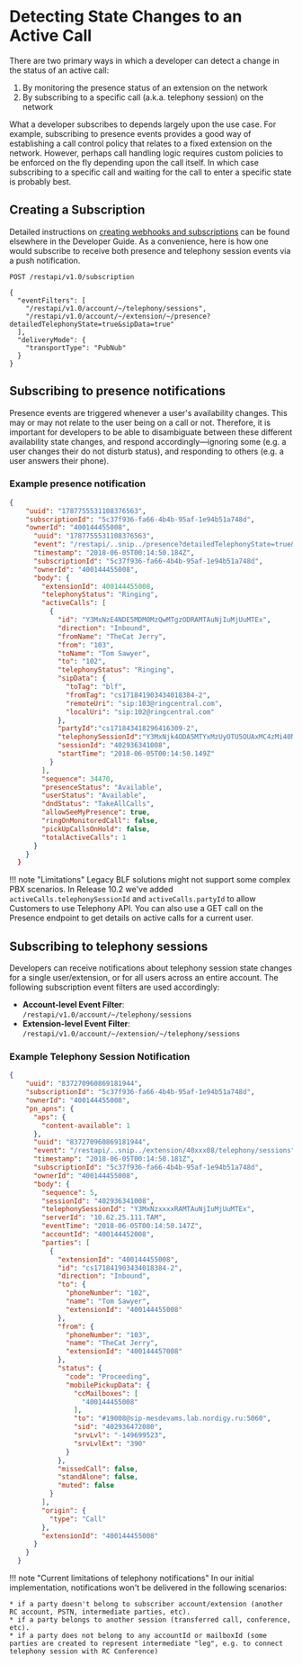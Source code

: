 # Detecting State Changes to an Active Call

There are two primary ways in which a developer can detect a change in the status of an active call:

1. By monitoring the presence status of an extension on the network
2. By subscribing to a specific call (a.k.a. telephony session) on the network

What a developer subscribes to depends largely upon the use case. For example, subscribing to presence events provides a good way of establishing a call control policy that relates to a fixed extension on the network. However, perhaps call handling logic requires custom policies to be enforced on the fly depending upon the call itself. In which case subscribing to a specific call and waiting for the call to enter a specific state is probably best. 

## Creating a Subscription

Detailed instructions on [creating webhooks and subscriptions](../notifications/index.md) can be found elsewhere in the Developer Guide. As a convenience, here is how one would subscribe to receive both presence and telephony session events via a push notification.

```
POST /restapi/v1.0/subscription

{
  "eventFilters": [
    "/restapi/v1.0/account/~/telephony/sessions",
    "/restapi/v1.0/account/~/extension/~/presence?detailedTelephonyState=true&sipData=true"
  ],
  "deliveryMode": {
    "transportType": "PubNub"
  }
}
```

## Subscribing to presence notifications

Presence events are triggered whenever a user's availability changes. This may or may not relate to the user being on a call or not. Therefore, it is important for developers to be able to disambiguate between these different availability state changes, and respond accordingly—ignoring some (e.g. a user changes their do not disturb status), and responding to others (e.g. a user answers their phone). 

### Example presence notification

```json
{
    "uuid": "1787755531108376563",
    "subscriptionId": "5c37f936-fa66-4b4b-95af-1e94b51a748d",
    "ownerId": "400144455008",
      "uuid": "1787755531108376563",
      "event": "/restapi/..snip../presence?detailedTelephonyState=true&sipData=true",
      "timestamp": "2018-06-05T00:14:50.184Z",
      "subscriptionId": "5c37f936-fa66-4b4b-95af-1e94b51a748d",
      "ownerId": "400144455008",
      "body": {
        "extensionId": 400144455008,
        "telephonyStatus": "Ringing",
        "activeCalls": [
          {
            "id": "Y3MxNzE4NDE5MDM0MzQwMTgzODRAMTAuNjIuMjUuMTEx",
            "direction": "Inbound",
            "fromName": "TheCat Jerry",
            "from": "103",
            "toName": "Tom Sawyer",
            "to": "102",
            "telephonyStatus": "Ringing",
            "sipData": {
              "toTag": "blf",
              "fromTag": "cs171841903434018384-2",
              "remoteUri": "sip:103@ringcentral.com",
              "localUri": "sip:102@ringcentral.com"
            },
            "partyId":"cs171843418296416309-2",
            "telephonySessionId":"Y3MxNjk4ODA5MTYxMzUyOTU5OUAxMC4zMi40NS44NA",
            "sessionId": "402936341008",
            "startTime": "2018-06-05T00:14:50.149Z"
          }
        ],
        "sequence": 34470,
        "presenceStatus": "Available",
        "userStatus": "Available",
        "dndStatus": "TakeAllCalls",
        "allowSeeMyPresence": true,
        "ringOnMonitoredCall": false,
        "pickUpCallsOnHold": false,
        "totalActiveCalls": 1
      }
    }
  }
```

!!! note "Limitations"
    Legacy BLF solutions might not support some complex PBX scenarios. In Release 10.2 we've added `activeCalls.telephonySessionId` and `activeCalls.partyId` to allow Customers to use Telephony API. You can also use a GET call on the Presence endpoint to get details on active calls for a current user.

## Subscribing to telephony sessions

Developers can receive notifications about telephony session state changes for a single user/extension, or for all users across an entire account. The following subscription event filters are used accordingly:

* **Account-level Event Filter**: `/restapi/v1.0/account/~/telephony/sessions`
* **Extension-level Event Filter**: `/restapi/v1.0/account/~/extension/~/telephony/sessions`

### Example Telephony Session Notification

```json
{
    "uuid": "837270960869181944",
    "subscriptionId": "5c37f936-fa66-4b4b-95af-1e94b51a748d",
    "ownerId": "400144455008",
    "pn_apns": {
      "aps": {
        "content-available": 1
      },
      "uuid": "837270960869181944",
      "event": "/restapi/..snip../extension/40xxx08/telephony/sessions",
      "timestamp": "2018-06-05T00:14:50.181Z",
      "subscriptionId": "5c37f936-fa66-4b4b-95af-1e94b51a748d",
      "ownerId": "400144455008",
      "body": {
        "sequence": 5,
        "sessionId": "402936341008",
        "telephonySessionId": "Y3MxNzxxxxRAMTAuNjIuMjUuMTEx",
        "serverId": "10.62.25.111.TAM",
        "eventTime": "2018-06-05T00:14:50.147Z",
        "accountId": "400144452008",
        "parties": [
          {
            "extensionId": "400144455008",
            "id": "cs171841903434018384-2",
            "direction": "Inbound",
            "to": {
              "phoneNumber": "102",
              "name": "Tom Sawyer",
              "extensionId": "400144455008"
            },
            "from": {
              "phoneNumber": "103",
              "name": "TheCat Jerry",
              "extensionId": "400144457008"
            },
            "status": {
              "code": "Proceeding",
              "mobilePickupData": {
                "ccMailboxes": [
                  "400144455008"
                ],
                "to": "#19008@sip-mesdevams.lab.nordigy.ru:5060",
                "sid": "402936472080",
                "srvLvl": "-149699523",
                "srvLvlExt": "390"
              }
            },
            "missedCall": false,
            "standAlone": false,
            "muted": false
          }
        ],
        "origin": {
          "type": "Call"
        },
        "extensionId": "400144455008"
      }
    }
  }
```

!!! note "Current limitations of telephony notifications"
    In our initial implementation, notifications won't be delivered in the following scenarios:
    
    * if a party doesn't belong to subscriber account/extension (another RC account, PSTN, intermediate parties, etc).
    * if a party belongs to another session (transferred call, conference, etc).
    * if a party does not belong to any accountId or mailboxId (some parties are created to represent intermediate "leg", e.g. to connect telephony session with RC Conference)



